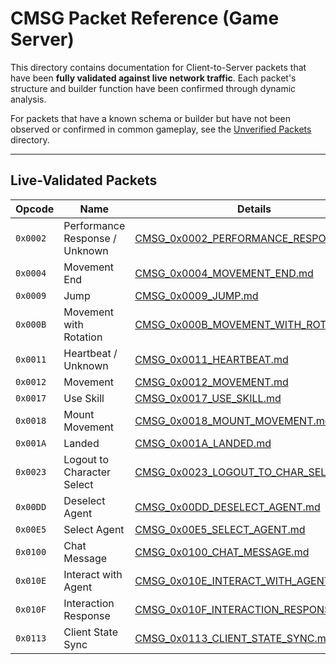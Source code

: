 # CMSG Packet Reference (Game Server)

This directory contains documentation for Client-to-Server packets that have been **fully validated against live network traffic**. Each packet's structure and builder function have been confirmed through dynamic analysis.

For packets that have a known schema or builder but have not been observed or confirmed in common gameplay, see the [Unverified Packets](./unverified/README.md) directory.

---

## Live-Validated Packets

| Opcode | Name | Details |
|---|---|---|
| `0x0002` | Performance Response / Unknown | [CMSG_0x0002_PERFORMANCE_RESPONSE.md](./CMSG_0x0002_PERFORMANCE_RESPONSE.md) |
| `0x0004` | Movement End | [CMSG_0x0004_MOVEMENT_END.md](./CMSG_0x0004_MOVEMENT_END.md) |
| `0x0009` | Jump | [CMSG_0x0009_JUMP.md](./CMSG_0x0009_JUMP.md) |
| `0x000B` | Movement with Rotation | [CMSG_0x000B_MOVEMENT_WITH_ROTATION.md](./CMSG_0x000B_MOVEMENT_WITH_ROTATION.md) |
| `0x0011` | Heartbeat / Unknown | [CMSG_0x0011_HEARTBEAT.md](./CMSG_0x0011_HEARTBEAT.md) |
| `0x0012` | Movement | [CMSG_0x0012_MOVEMENT.md](./CMSG_0x0012_MOVEMENT.md) |
| `0x0017` | Use Skill | [CMSG_0x0017_USE_SKILL.md](./CMSG_0x0017_USE_SKILL.md) |
| `0x0018` | Mount Movement | [CMSG_0x0018_MOUNT_MOVEMENT.md](./CMSG_0x0018_MOUNT_MOVEMENT.md) |
| `0x001A` | Landed | [CMSG_0x001A_LANDED.md](./CMSG_0x001A_LANDED.md) |
| `0x0023` | Logout to Character Select | [CMSG_0x0023_LOGOUT_TO_CHAR_SELECT.md](./CMSG_0x0023_LOGOUT_TO_CHAR_SELECT.md) |
| `0x00DD` | Deselect Agent | [CMSG_0x00DD_DESELECT_AGENT.md](./CMSG_0x00DD_DESELECT_AGENT.md) |
| `0x00E5` | Select Agent | [CMSG_0x00E5_SELECT_AGENT.md](./CMSG_0x00E5_SELECT_AGENT.md) |
| `0x0100` | Chat Message | [CMSG_0x0100_CHAT_MESSAGE.md](./CMSG_0x0100_CHAT_MESSAGE.md) |
| `0x010E` | Interact with Agent | [CMSG_0x010E_INTERACT_WITH_AGENT.md](./CMSG_0x010E_INTERACT_WITH_AGENT.md) |
| `0x010F` | Interaction Response | [CMSG_0x010F_INTERACTION_RESPONSE.md](./CMSG_0x010F_INTERACTION_RESPONSE.md) |
| `0x0113` | Client State Sync | [CMSG_0x0113_CLIENT_STATE_SYNC.md](./CMSG_0x0113_CLIENT_STATE_SYNC.md) |